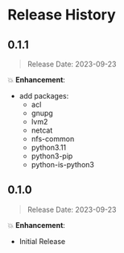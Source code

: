 # Release History

## 0.1.1

> Release Date: 2023-09-23

:boom: **Enhancement**:

- add packages:
  - acl
  - gnupg
  - lvm2
  - netcat
  - nfs-common
  - python3.11
  - python3-pip
  - python-is-python3

## 0.1.0

> Release Date: 2023-09-23

:boom: **Enhancement**:

- Initial Release